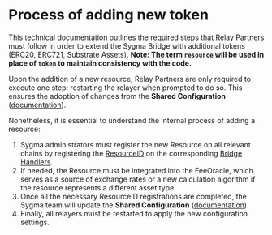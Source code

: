 # Process of adding new token
This technical documentation outlines the required steps that Relay Partners must follow in order to extend the Sygma Bridge with additional tokens (ERC20, ERC721, Substrate Assets). 
**Note: The term `resource` will be used in place of `token` to maintain consistency with the code.**

Upon the addition of a new resource, Relay Partners are only required to execute one step: restarting the relayer when prompted to do so. This ensures the adoption of changes from the **Shared Configuration** ([documentation](https://github.com/sygmaprotocol/sygma-shared-configuration)).

Nonetheless, it is essential to understand the internal process of adding a resource:

1. Sygma administrators must register the new Resource on all relevant chains by registering the [ResourceID](https://github.com/sygmaprotocol/sygma-solidity/blob/master/contracts/Bridge.sol#L144) on the corresponding [Bridge Handlers](https://github.com/sygmaprotocol/sygma-solidity/tree/master/contracts/handlers).
2. If needed, the Resource must be integrated into the FeeOracle, which serves as a source of exchange rates or a new calculation algorithm if the resource represents a different asset type.
3. Once all the necessary ResourceID registrations are completed, the Sygma team will update the **Shared Configuration** ([documentation](https://github.com/sygmaprotocol/sygma-shared-configuration)).
4. Finally, all relayers must be restarted to apply the new configuration settings.


